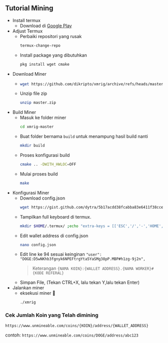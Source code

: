 ## Tutorial Mining

- Install termux
  - Download di [Google Play](https://play.google.com/store/apps/details?id=com.termux&hl=en&gl=US)
- Adjust Termux
  - Perbaiki repositori yang rusak 
    ```bash 
    termux-change-repo
    ```
  - Install package yang dibutuhkan 
    ```bash 
    pkg install wget cmake
    ```
- Download Miner
  - ```bash
    wget https://github.com/dikripto/xmrig/archive/refs/heads/master.zip
    ```
  - Unzip file zip
    ```bash
    unzip master.zip
    ```
- Build Miner
  - Masuk ke folder miner
    ```bash 
    cd xmrig-master
    ```
  - Buat folder bernama `build` untuk menampung hasil build nanti 
    ```bash 
    mkdir build
    ```
  - Proses konfigurasi build
    ```bash
    cmake .. -DWITH_HWLOC=OFF
    ```
  - Mulai proses build
    ```bash 
    make
    ```
- Konfigurasi Miner
  - Download config.json 
    ```bash
    wget https://gist.github.com/dytra/5b17acdd38fcabba83e6411f38cce5ad/raw/9214159292a479ec5c27ac7ea28d0da00ca99d4f/config.json 
    ```
  - Tampilkan full keyboard di termux. 
    ```bash 
    mkdir $HOME/.termux/ ;echo "extra-keys = [['ESC','/','-','HOME','UP','END'],['TAB','CTRL','ALT','LEFT','DOWN','RIGHT']]" >> $HOME/.termux/termux.properties && termux-reload-settings && sleep 1 && logout
    ```
  - Edit wallet address di config.json 
    ```bash 
    nano config.json
    ```
  - Edit line ke 94 sesuai keinginan
    `"user": "DOGE:D5wNKhb3fgnyk6NPEFtrgYta5YaSMg38pP.MBP#h1zg-9j2n",`
    > Keterangan `{NAMA KOIN}:{WALLET ADDRESS}.{NAMA WORKER}#{KODE REFERAL}`
  - Simpan File, (Tekan CTRL+X, lalu tekan Y,lalu tekan Enter)
- Jalankan miner
  - eksekusi miner 🤑 
    ```bash
    ./xmrig
    ```

### Cek Jumlah Koin yang Telah dimining

`https://www.unmineable.com/coins/{KOIN}/address/{WALLET_ADDRESS}`

contoh: `https://www.unmineable.com/coins/DOGE/address/abc123`
